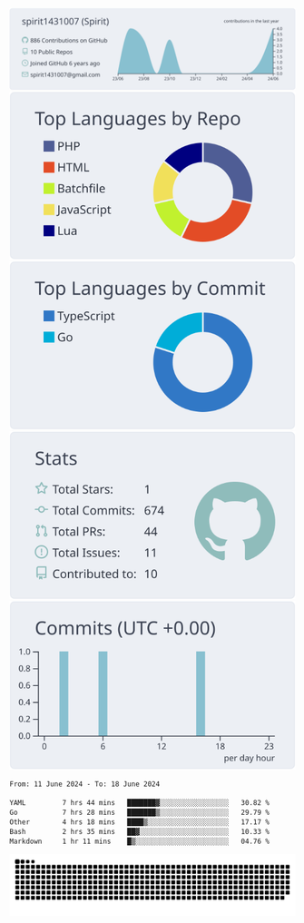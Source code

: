 [![](https://raw.githubusercontent.com/spirit1431007/spirit1431007/master/profile-summary-card-output/nord_bright/0-profile-details.svg)](https://git.io/spiritx)
[![](https://raw.githubusercontent.com/spirit1431007/spirit1431007/master/profile-summary-card-output/nord_bright/1-repos-per-language.svg)](https://git.io/spiritx) [![](https://raw.githubusercontent.com/spirit1431007/spirit1431007/master/profile-summary-card-output/nord_bright/2-most-commit-language.svg)](https://git.io/spiritx)
[![](https://raw.githubusercontent.com/spirit1431007/spirit1431007/master/profile-summary-card-output/nord_bright/3-stats.svg)](https://git.io/spiritx) [![](https://raw.githubusercontent.com/spirit1431007/spirit1431007/master/profile-summary-card-output/nord_bright/4-productive-time.svg)](https://git.io/spiritx)

<!--START_SECTION:waka-->

```txt
From: 11 June 2024 - To: 18 June 2024

YAML         7 hrs 44 mins   ███████▓░░░░░░░░░░░░░░░░░   30.82 %
Go           7 hrs 28 mins   ███████▒░░░░░░░░░░░░░░░░░   29.79 %
Other        4 hrs 18 mins   ████▒░░░░░░░░░░░░░░░░░░░░   17.17 %
Bash         2 hrs 35 mins   ██▓░░░░░░░░░░░░░░░░░░░░░░   10.33 %
Markdown     1 hr 11 mins    █▒░░░░░░░░░░░░░░░░░░░░░░░   04.76 %
```

<!--END_SECTION:waka-->

![contribution](https://github.com/spirit1431007/spirit1431007/blob/output/github-contribution-grid-snake.svg)
